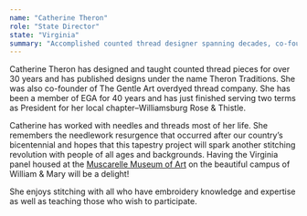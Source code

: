 ```yaml
---
name: "Catherine Theron"
role: "State Director"
state: "Virginia"
summary: "Accomplished counted thread designer spanning decades, co-founded The Gentle Art, promotes historical significance while fostering embroidery's educational and community aspects."
---
```


Catherine Theron has designed and taught counted thread pieces for over
30 years and has published designs under the name Theron Traditions.
She was also co-founder of The Gentle Art overdyed thread company. She
has been a member of EGA for 40 years and has just finished serving two
terms as President for her local chapter–Williamsburg Rose & Thistle.

Catherine has worked with needles and threads most of her life. She
remembers the needlework resurgence that occurred after our country’s
bicentennial and hopes that this tapestry project will spark another
stitching revolution with people of all ages and backgrounds. Having
the Virginia panel housed at the [Muscarelle Museum of Art](https://muscarelle.wm.edu/) on the
beautiful campus of William & Mary will be a delight!

She enjoys stitching with all who have embroidery knowledge and
expertise as well as teaching those who wish to participate.
